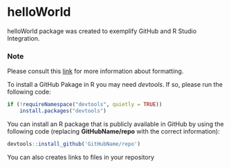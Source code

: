 # helloWorld
helloWorld package was created to exemplify GitHub and R Studio Integration.

### Note
Please consult this [link]( https://docs.github.com/en/get-started/writing-on-github/getting-started-with-writing-and-formatting-on-github/basic-writing-and-formatting-syntax) for more information about formatting.


To install a GitHub Pakage in R you may need *devtools*. If so, please run the following code:
```R
if (!requireNamespace("devtools", quietly = TRUE))
    install.packages("devtools")
```

You can install an R package that is publicly available in GitHub by using the following code (replacing **GitHubName/repo** with the correct information):

```R
devtools::install_github('GitHubName/repo')
```

You can also creates links to files in your repository  

